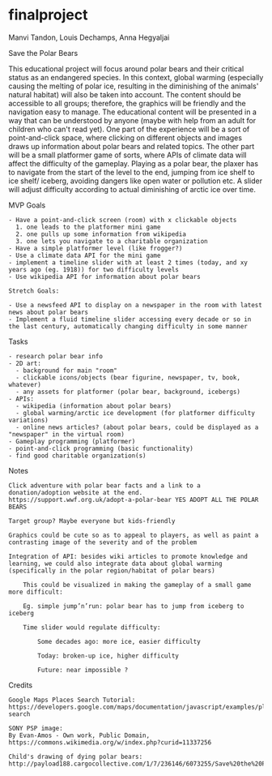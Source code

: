 # finalproject

Manvi Tandon, Louis Dechamps, Anna Hegyaljai


Save the Polar Bears

This educational project will focus around polar bears and their critical status as an endangered species. In this context, global warming (especially causing the melting of polar ice, resulting in the diminishing of the animals' natural habitat) will also be taken into account. The content should be accessible to all groups; therefore, the graphics will be friendly and the navigation easy to manage. The educational content will be presented in a way that can be understood by anyone (maybe with help from an adult for children who can't read yet). One part of the experience will be a sort of point-and-click space, where clicking on different objects and images draws up information about polar bears and related topics. The other part will be a small platformer game of sorts, where APIs of climate data will affect the difficulty of the gameplay. Playing as a polar bear, the plaxer has to navigate from the start of the level to the end, jumping from ice shelf to ice shelf/ iceberg, avoiding dangers like open water or pollution etc. A slider will adjust difficulty according to actual diminishing of arctic ice over time.


MVP Goals

    - Have a point-and-click screen (room) with x clickable objects
      1. one leads to the platformer mini game
      2. one pulls up some information from wikipedia
      3. one lets you navigate to a charitable organization
    - Have a simple platformer level (like frogger?)
    - Use a climate data API for the mini game
    - implement a timeline slider with at least 2 times (today, and xy years ago (eg. 1918)) for two difficulty levels
    - Use wikipedia API for information about polar bears

    Stretch Goals:

    - Use a newsfeed API to display on a newspaper in the room with latest news about polar bears
    - Implement a fluid timeline slider accessing every decade or so in the last century, automatically changing difficulty in some manner

Tasks

    - research polar bear info
    - 2D art:
      - background for main "room"
      - clickable icons/objects (bear figurine, newspaper, tv, book, whatever)
      - any assets for platformer (polar bear, background, icebergs)
    - APIs:
      - wikipedia (information about polar bears)
      - global warming/arctic ice development (for platformer difficulty variations)
      - online news articles? (about polar bears, could be displayed as a "newspaper" in the virtual room)
    - Gameplay programming (platformer)
    - point-and-click programming (basic functionality)
    - find good charitable organization(s)



Notes

    Click adventure with polar bear facts and a link to a donation/adoption website at the end. https://support.wwf.org.uk/adopt-a-polar-bear YES ADOPT ALL THE POLAR BEARS

    Target group? Maybe everyone but kids-friendly

    Graphics could be cute so as to appeal to players, as well as paint a contrasting image of the severity and of the problem

    Integration of API: besides wiki articles to promote knowledge and learning, we could also integrate data about global warming (specifically in the polar region/habitat of polar bears)

        This could be visualized in making the gameplay of a small game more difficult:

        Eg. simple jump’n’run: polar bear has to jump from iceberg to iceberg

        Time slider would regulate difficulty:

            Some decades ago: more ice, easier difficulty

            Today: broken-up ice, higher difficulty

            Future: near impossible ?

Credits

    Google Maps Places Search Tutorial:
    https://developers.google.com/maps/documentation/javascript/examples/place-search

    SONY PSP image:
    By Evan-Amos - Own work, Public Domain, https://commons.wikimedia.org/w/index.php?curid=11337256

    Child's drawing of dying polar bears:
    http://payload188.cargocollective.com/1/7/236146/6073255/Save%20the%20Polar%20bears%20drawing%20670.jpg
